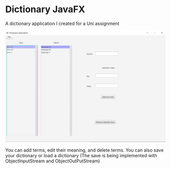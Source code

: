 # Dictionary JavaFX
A dictionary application I created for a Uni assignment

![](images/1.png)

You can add terms, edit their meaning, and delete terms.
You can also save your dictionary or load a dictionary (The save is being implemented with ObjectInputStream and ObjectOutPutStream) 
